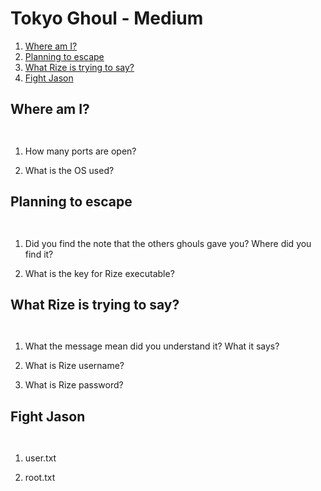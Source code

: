 # Tokyo Ghoul - Medium

1. [Where am I?](#where-am-i)
2. [Planning to escape](#planning-to-escape)
3. [What Rize is trying to say?](#what-rize-is-trying-to-say)
4. [Fight Jason](#fight-jason)

## Where am I?

```shell
```

```markdown
```

1. How many ports are open?

2. What is the OS used?

## Planning to escape

```shell
```

```markdown
```

1. Did you find the note that the others ghouls gave you? Where did you find it?

2. What is the key for Rize executable?

## What Rize is trying to say?

```shell
```

```markdown
```

1. What the message mean did you understand it? What it says?

2. What is Rize username?

3. What is Rize password?

## Fight Jason

```shell
```

```markdown
```

1. user.txt

2. root.txt
